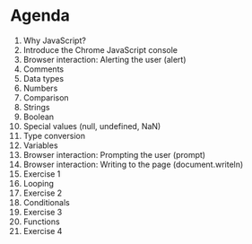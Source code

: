 Agenda
==
1. Why JavaScript?
1. Introduce the Chrome JavaScript console
1. Browser interaction: Alerting the user (alert)
1. Comments
1. Data types
  1. Numbers
  1. Comparison
  1. Strings
  1. Boolean
  1. Special values (null, undefined, NaN)
1. Type conversion
1. Variables
1. Browser interaction: Prompting the user (prompt)
1. Browser interaction: Writing to the page (document.writeln)
1. Exercise 1
1. Looping
1. Exercise 2
1. Conditionals
1. Exercise 3
1. Functions
1. Exercise 4
